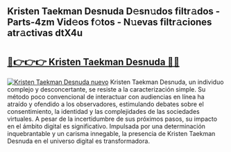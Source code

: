 ## Kristen Taekman Desnuda D𝚎sn𝚞dos filtr𝚊dos - Parts-4zm Vid𝚎os f𝚘tos - N𝚞evas filtr𝚊ciones atr𝚊ctivas dtX4u

# <h2><a href="http://mb7fyk.tromn.icu/?c=Kristen+Taekman+Desnuda">🔗👉👉👉 Kristen Taekman Desnuda 🔗🔗</a></h2>

[![Kristen Taekman Desnuda nuevo](https://i.imgur.com/pEAQMta.gif)](http://mb7fyk.tromn.icu/?c=Kristen+Taekman+Desnuda)
Kristen Taekman Desnuda, un individuo complejo y desconcertante, se resiste a la caracterización simple. Su método poco convencional de interactuar con audiencias en línea ha atraído y ofendido a los observadores, estimulando debates sobre el consentimiento, la identidad y las complejidades de las sociedades virtuales. A pesar de la incertidumbre de sus próximos pasos, su impacto en el ámbito digital es significativo. Impulsada por una determinación inquebrantable y un carisma innegable, la presencia de Kristen Taekman Desnuda en el universo digital es transformadora.
